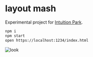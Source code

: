 # layout mash

Experimental project for [Intuition Park](https://intuition.team/park).

```sh
npm i
npm start
open https://localhost:1234/index.html
```

![look](https://user-images.githubusercontent.com/1395924/61936402-57d3d880-af95-11e9-90f9-fa2c7c546ece.png)
